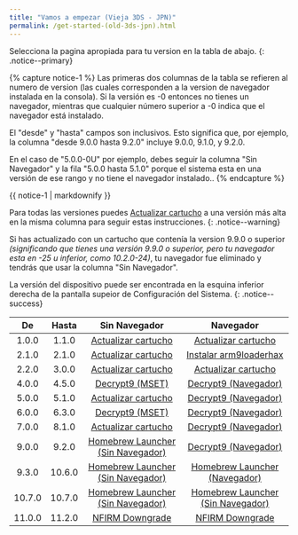 ```yaml
---
title: "Vamos a empezar (Vieja 3DS - JPN)"
permalink: /get-started-(old-3ds-jpn).html
---
```


Selecciona la pagina apropiada para tu version en la tabla de abajo.
{: .notice--primary}

{% capture notice-1 %}
Las primeras dos columnas de la tabla se refieren al numero de version (las cuales corresponden a la version de navegador instalada en la consola). Si la versión es -0 entonces no tienes un navegador, mientras que cualquier número superior a -0 indica que el navegador está instalado.

El "desde" y "hasta" campos son inclusivos. Esto significa que, por ejemplo, la columna "desde 9.0.0 hasta 9.2.0" incluye 9.0.0, 9.1.0, y 9.2.0.

En el caso de "5.0.0-0U" por ejemplo, debes seguir la columna "Sin Navegador" y la fila "5.0.0 hasta 5.1.0" porque el sistema esta en una versión de ese rango y no tiene el navegador instalado..
{% endcapture %}

<div class="notice--info">{{ notice-1 | markdownify }}</div>

Para todas las versiones puedes [Actualizar cartucho](cart-update) a una versión más alta en la misma columna para seguir estas instrucciones.
{: .notice--warning}

Si has actualizado con un cartucho que contenía la version 9.9.0 o superior *(significando que tienes una versión 9.9.0 o superior, pero tu navegador esta en -25 u inferior, como 10.2.0-24)*, tu navegador fue eliminado y tendrás que usar la columna "Sin Navegador".

La  versión del dispositivo puede ser encontrada en la esquina inferior derecha de la pantalla supeior de Configuración del Sistema.
{: .notice--success}

| De | Hasta | Sin Navegador | Navegador |
|:-:|:-:|:-:|:-:|
| 1.0.0 | 1.1.0 | [Actualizar cartucho](cart-update) | [Actualizar cartucho](cart-update) |
| 2.1.0 | 2.1.0 | [Actualizar cartucho](cart-update) | [Instalar arm9loaderhax](installing-arm9loaderhax)|
| 2.2.0 | 3.0.0 | [Actualizar cartucho](cart-update)  | [Actualizar cartucho](cart-update) |
| 4.0.0 | 4.5.0 | [Decrypt9 (MSET)](decrypt9-(mset)) | [Decrypt9 (Navegador)](decrypt9-(browser)) |
| 5.0.0 | 5.1.0 | [Actualizar cartucho](cart-update) | [Decrypt9 (Navegador)](decrypt9-(browser)) |
| 6.0.0 | 6.3.0 | [Decrypt9 (MSET)](decrypt9-(mset)) | [Decrypt9 (Navegador)](decrypt9-(browser)) |
| 7.0.0 | 8.1.0 | [Actualizar cartucho](cart-update) | [Decrypt9 (Navegador)](decrypt9-(browser)) |
| 9.0.0 | 9.2.0 | [Homebrew Launcher (Sin Navegador)](homebrew-launcher-(no-browser)) | [Decrypt9 (Navegador)](decrypt9-(browser)) |
| 9.3.0 | 10.6.0 | [Homebrew Launcher (Sin Navegador)](homebrew-launcher-(no-browser)) | [Homebrew Launcher (Navegador)](homebrew-launcher-(browser)) |
| 10.7.0 | 10.7.0 | [Homebrew Launcher (Sin Navegador)](homebrew-launcher-(no-browser))| [Homebrew Launcher (Sin Navegador)](homebrew-launcher-(no-browser))|
| 11.0.0 | 11.2.0 | [NFIRM Downgrade](nfirm-downgrade) | [NFIRM Downgrade](nfirm-downgrade) |
